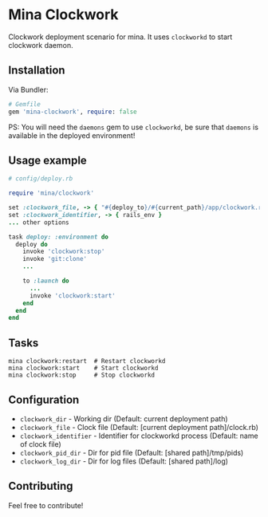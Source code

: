# Mina Clockwork

Clockwork deployment scenario for mina. It uses `clockworkd` to start clockwork daemon.

## Installation

Via Bundler:

```ruby
# Gemfile
gem 'mina-clockwork', require: false
```

PS: You will need the `daemons` gem to use `clockworkd`, be sure that `daemons`
is available in the deployed environment!

## Usage example

```ruby
# config/deploy.rb

require 'mina/clockwork'

set :clockwork_file, -> { "#{deploy_to}/#{current_path}/app/clockwork.rb" }
set :clockwork_identifier, -> { rails_env }
... other options

task deploy: :environment do
  deploy do
    invoke 'clockwork:stop'
    invoke 'git:clone'
    ...

    to :launch do
      ...
      invoke 'clockwork:start'
    end
  end
end
```

## Tasks

```
mina clockwork:restart  # Restart clockworkd
mina clockwork:start    # Start clockworkd
mina clockwork:stop     # Stop clockworkd
```

## Configuration

* `clockwork_dir` - Working dir (Default: current deployment path)
* `clockwork_file` - Clock file (Default: [current deployment path]/clock.rb)
* `clockwork_identifier` - Identifier for clockworkd process (Default: name of clock file)
* `clockwork_pid_dir` - Dir for pid file (Default: [shared path]/tmp/pids)
* `clockwork_log_dir` - Dir for log files (Default: [shared path]/log)

## Contributing

Feel free to contribute!
